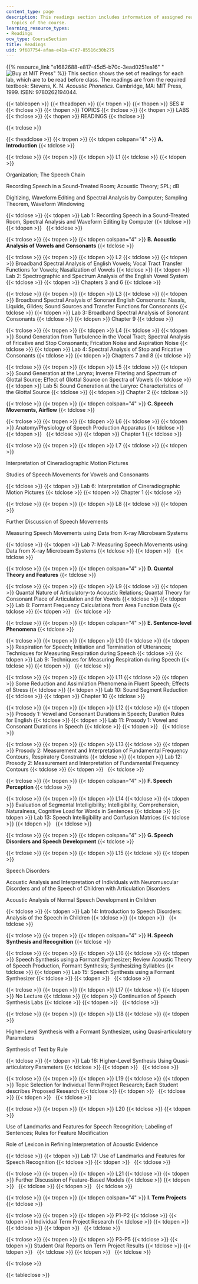 ```yaml
---
content_type: page
description: This readings section includes information of assigned readings for the
  topics of the course.
learning_resource_types:
- Readings
ocw_type: CourseSection
title: Readings
uid: 9f687754-afaa-e41a-47d7-85516c30b275
---
```


{{% resource_link "e1682688-e817-45d5-b70c-3ead0251ea16" "![Buy at MIT Press](https://ocwcms.mit.edu/images/mp_logo.gif)" %}} This section shows the set of readings for each lab, which are to be read before class. The readings are from the required textbook: Stevens, K. N. _Acoustic Phonetics_. Cambridge, MA: MIT Press, 1999. ISBN: 9780262194044.

{{< tableopen >}}
{{< theadopen >}}
{{< tropen >}}
{{< thopen >}}
SES #
{{< thclose >}}
{{< thopen >}}
TOPICS
{{< thclose >}}
{{< thopen >}}
LABS
{{< thclose >}}
{{< thopen >}}
READINGS
{{< thclose >}}

{{< trclose >}}

{{< theadclose >}}
{{< tropen >}}
{{< tdopen colspan="4" >}}
**A. Introduction**
{{< tdclose >}}

{{< trclose >}}
{{< tropen >}}
{{< tdopen >}}
L1
{{< tdclose >}}
{{< tdopen >}}


Organization; The Speech Chain

Recording Speech in a Sound-Treated Room; Acoustic Theory; SPL; dB

Digitizing, Waveform Editing and Spectral Analysis by Computer; Sampling Theorem, Waveform Windowing


{{< tdclose >}}
{{< tdopen >}}
Lab 1: Recording Speech in a Sound-Treated Room, Spectral Analysis and Waveform Editing by Computer
{{< tdclose >}}
{{< tdopen >}}
 
{{< tdclose >}}

{{< trclose >}}
{{< tropen >}}
{{< tdopen colspan="4" >}}
**B. Acoustic Analysis of Vowels and Consonants**
{{< tdclose >}}

{{< trclose >}}
{{< tropen >}}
{{< tdopen >}}
L2
{{< tdclose >}}
{{< tdopen >}}
Broadband Spectral Analysis of English Vowels; Vocal Tract Transfer Functions for Vowels; Nasalization of Vowels
{{< tdclose >}}
{{< tdopen >}}
Lab 2: Spectrographic and Spectrum Analysis of the English Vowel System
{{< tdclose >}}
{{< tdopen >}}
Chapters 3 and 6
{{< tdclose >}}

{{< trclose >}}
{{< tropen >}}
{{< tdopen >}}
L3
{{< tdclose >}}
{{< tdopen >}}
Broadband Spectral Analysis of Sonorant English Consonants: Nasals, Liquids, Glides; Sound Sources and Transfer Functions for Consonants
{{< tdclose >}}
{{< tdopen >}}
Lab 3: Broadband Spectral Analysis of Sonorant Consonants
{{< tdclose >}}
{{< tdopen >}}
Chapter 9
{{< tdclose >}}

{{< trclose >}}
{{< tropen >}}
{{< tdopen >}}
L4
{{< tdclose >}}
{{< tdopen >}}
Sound Generation from Turbulence in the Vocal Tract; Spectral Analysis of Fricative and Stop Consonants; Frication Noise and Aspiration Noise
{{< tdclose >}}
{{< tdopen >}}
Lab 4: Spectral Analysis of Stop and Fricative Consonants
{{< tdclose >}}
{{< tdopen >}}
Chapters 7 and 8
{{< tdclose >}}

{{< trclose >}}
{{< tropen >}}
{{< tdopen >}}
L5
{{< tdclose >}}
{{< tdopen >}}
Sound Generation at the Larynx; Inverse Filtering and Spectrum of Glottal Source; Effect of Glottal Source on Spectra of Vowels
{{< tdclose >}}
{{< tdopen >}}
Lab 5: Sound Generation at the Larynx: Characteristics of the Glottal Source
{{< tdclose >}}
{{< tdopen >}}
Chapter 2
{{< tdclose >}}

{{< trclose >}}
{{< tropen >}}
{{< tdopen colspan="4" >}}
**C. Speech Movements, Airflow**
{{< tdclose >}}

{{< trclose >}}
{{< tropen >}}
{{< tdopen >}}
L6
{{< tdclose >}}
{{< tdopen >}}
Anatomy/Physiology of Speech Production Apparatus
{{< tdclose >}}
{{< tdopen >}}
 
{{< tdclose >}}
{{< tdopen >}}
Chapter 1
{{< tdclose >}}

{{< trclose >}}
{{< tropen >}}
{{< tdopen >}}
L7
{{< tdclose >}}
{{< tdopen >}}


Interpretation of Cineradiographic Motion Pictures

Studies of Speech Movements for Vowels and Consonants


{{< tdclose >}}
{{< tdopen >}}
Lab 6: Interpretation of Cineradiographic Motion Pictures
{{< tdclose >}}
{{< tdopen >}}
Chapter 1
{{< tdclose >}}

{{< trclose >}}
{{< tropen >}}
{{< tdopen >}}
L8
{{< tdclose >}}
{{< tdopen >}}


Further Discussion of Speech Movements

Measuring Speech Movements using Data from X-ray Microbeam Systems


{{< tdclose >}}
{{< tdopen >}}
Lab 7: Measuring Speech Movements using Data from X-ray Microbeam Systems
{{< tdclose >}}
{{< tdopen >}}
 
{{< tdclose >}}

{{< trclose >}}
{{< tropen >}}
{{< tdopen colspan="4" >}}
**D. Quantal Theory and Features**
{{< tdclose >}}

{{< trclose >}}
{{< tropen >}}
{{< tdopen >}}
L9
{{< tdclose >}}
{{< tdopen >}}
Quantal Nature of Articulatory-to Acoustic Relations; Quantal Theory for Consonant Place of Articulation and for Vowels
{{< tdclose >}}
{{< tdopen >}}
Lab 8: Formant Frequency Calculations from Area Function Data
{{< tdclose >}}
{{< tdopen >}}
 
{{< tdclose >}}

{{< trclose >}}
{{< tropen >}}
{{< tdopen colspan="4" >}}
**E. Sentence-level Phenomena**
{{< tdclose >}}

{{< trclose >}}
{{< tropen >}}
{{< tdopen >}}
L10
{{< tdclose >}}
{{< tdopen >}}
Respiration for Speech; Initiation and Termination of Utterances; Techniques for Measuring Respiration during Speech
{{< tdclose >}}
{{< tdopen >}}
Lab 9: Techniques for Measuring Respiration during Speech
{{< tdclose >}}
{{< tdopen >}}
 
{{< tdclose >}}

{{< trclose >}}
{{< tropen >}}
{{< tdopen >}}
L11
{{< tdclose >}}
{{< tdopen >}}
Some Reduction and Assimilation Phenomena in Fluent Speech; Effects of Stress
{{< tdclose >}}
{{< tdopen >}}
Lab 10: Sound Segment Reduction
{{< tdclose >}}
{{< tdopen >}}
Chapter 10
{{< tdclose >}}

{{< trclose >}}
{{< tropen >}}
{{< tdopen >}}
L12
{{< tdclose >}}
{{< tdopen >}}
Prosody 1: Vowel and Consonant Durations in Speech; Duration Rules for English
{{< tdclose >}}
{{< tdopen >}}
Lab 11: Prosody 1: Vowel and Consonant Durations in Speech
{{< tdclose >}}
{{< tdopen >}}
 
{{< tdclose >}}

{{< trclose >}}
{{< tropen >}}
{{< tdopen >}}
L13
{{< tdclose >}}
{{< tdopen >}}
Prosody 2: Measurement and Interpretation of Fundamental Frequency Contours, Respiratory Constraints
{{< tdclose >}}
{{< tdopen >}}
Lab 12: Prosody 2: Measurement and Interpretation of Fundamental Frequency Contours
{{< tdclose >}}
{{< tdopen >}}
 
{{< tdclose >}}

{{< trclose >}}
{{< tropen >}}
{{< tdopen colspan="4" >}}
**F. Speech Perception**
{{< tdclose >}}

{{< trclose >}}
{{< tropen >}}
{{< tdopen >}}
L14
{{< tdclose >}}
{{< tdopen >}}
Evaluation of Segmental Intelligibility; Intelligibility, Comprehension, Naturalness, Cognitive Load for Words in Sentences
{{< tdclose >}}
{{< tdopen >}}
Lab 13: Speech Intelligibility and Confusion Matrices
{{< tdclose >}}
{{< tdopen >}}
 
{{< tdclose >}}

{{< trclose >}}
{{< tropen >}}
{{< tdopen colspan="4" >}}
**G. Speech Disorders and Speech Development**
{{< tdclose >}}

{{< trclose >}}
{{< tropen >}}
{{< tdopen >}}
L15
{{< tdclose >}}
{{< tdopen >}}


Speech Disorders

Acoustic Analysis and Interpretation of Individuals with Neuromuscular Disorders and of the Speech of Children with Articulation Disorders

Acoustic Analysis of Normal Speech Development in Children


{{< tdclose >}}
{{< tdopen >}}
Lab 14: Introduction to Speech Disorders: Analysis of the Speech in Children
{{< tdclose >}}
{{< tdopen >}}
 
{{< tdclose >}}

{{< trclose >}}
{{< tropen >}}
{{< tdopen colspan="4" >}}
**H. Speech Synthesis and Recognition**
{{< tdclose >}}

{{< trclose >}}
{{< tropen >}}
{{< tdopen >}}
L16
{{< tdclose >}}
{{< tdopen >}}
Speech Synthesis using a Formant Synthesizer; Review Acoustic Theory of Speech Production, Formant Synthesis; Synthesizing Syllables
{{< tdclose >}}
{{< tdopen >}}
Lab 15: Speech Synthesis using a Formant Synthesizer
{{< tdclose >}}
{{< tdopen >}}
 
{{< tdclose >}}

{{< trclose >}}
{{< tropen >}}
{{< tdopen >}}
L17
{{< tdclose >}}
{{< tdopen >}}
No Lecture
{{< tdclose >}}
{{< tdopen >}}
Continuation of Speech Synthesis Labs
{{< tdclose >}}
{{< tdopen >}}
 
{{< tdclose >}}

{{< trclose >}}
{{< tropen >}}
{{< tdopen >}}
L18
{{< tdclose >}}
{{< tdopen >}}


Higher-Level Synthesis with a Formant Synthesizer, using Quasi-articulatory Parameters

Synthesis of Text by Rule


{{< tdclose >}}
{{< tdopen >}}
Lab 16: Higher-Level Synthesis Using Quasi-articulatory Parameters
{{< tdclose >}}
{{< tdopen >}}
 
{{< tdclose >}}

{{< trclose >}}
{{< tropen >}}
{{< tdopen >}}
L19
{{< tdclose >}}
{{< tdopen >}}
Topic Selection for Individual Term Project Research; Each Student describes Proposed Research
{{< tdclose >}}
{{< tdopen >}}
 
{{< tdclose >}}
{{< tdopen >}}
 
{{< tdclose >}}

{{< trclose >}}
{{< tropen >}}
{{< tdopen >}}
L20
{{< tdclose >}}
{{< tdopen >}}


Use of Landmarks and Features for Speech Recognition; Labeling of Sentences; Rules for Feature Modification

Role of Lexicon in Refining Interpretation of Acoustic Evidence


{{< tdclose >}}
{{< tdopen >}}
Lab 17: Use of Landmarks and Features for Speech Recognition
{{< tdclose >}}
{{< tdopen >}}
 
{{< tdclose >}}

{{< trclose >}}
{{< tropen >}}
{{< tdopen >}}
L21
{{< tdclose >}}
{{< tdopen >}}
Further Discussion of Feature-Based Models
{{< tdclose >}}
{{< tdopen >}}
 
{{< tdclose >}}
{{< tdopen >}}
 
{{< tdclose >}}

{{< trclose >}}
{{< tropen >}}
{{< tdopen colspan="4" >}}
**I. Term Projects**
{{< tdclose >}}

{{< trclose >}}
{{< tropen >}}
{{< tdopen >}}
P1-P2
{{< tdclose >}}
{{< tdopen >}}
Individual Term Project Research
{{< tdclose >}}
{{< tdopen >}}
 
{{< tdclose >}}
{{< tdopen >}}
 
{{< tdclose >}}

{{< trclose >}}
{{< tropen >}}
{{< tdopen >}}
P3-P5
{{< tdclose >}}
{{< tdopen >}}
Student Oral Reports on Term Project Results
{{< tdclose >}}
{{< tdopen >}}
 
{{< tdclose >}}
{{< tdopen >}}
 
{{< tdclose >}}

{{< trclose >}}

{{< tableclose >}}